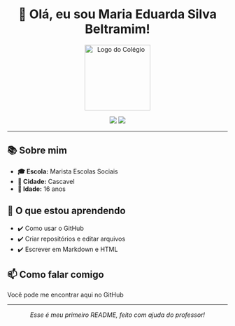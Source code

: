 <h1 align="center">👋 Olá, eu sou Maria Eduarda Silva Beltramim!</h1>

<!-- Logo do colégio -->
<p align="center">
  <img src="https://link-da-logo-da-escola.com/logo.png" alt="Logo do Colégio" width="150"/>
</p>

<p align="center">
  <img src="https://img.shields.io/badge/Estudante-do%20Ensino%20Médio-blue" />
  <img src="https://img.shields.io/badge/Aprendendo-GitHub-orange" />
</p>

<hr>

<h2>📚 Sobre mim</h2>

<ul>
  <li><strong>🎓 Escola:</strong> Marista Escolas Sociais</li>
  <li><strong>📍 Cidade:</strong> Cascavel</li>
  <li><strong>🎂 Idade:</strong> 16 anos</li>
</ul>

<h2>🚀 O que estou aprendendo</h2>

<ul>
  <li>✔️ Como usar o GitHub</li>
  <li>✔️ Criar repositórios e editar arquivos</li>
  <li>✔️ Escrever em Markdown e HTML</li>
</ul>

<h2>📫 Como falar comigo</h2>

<p>Você pode me encontrar aqui no GitHub</p>

<hr>

<p align="center">
  <em>Esse é meu primeiro README, feito com ajuda do professor!</em>
</p>
